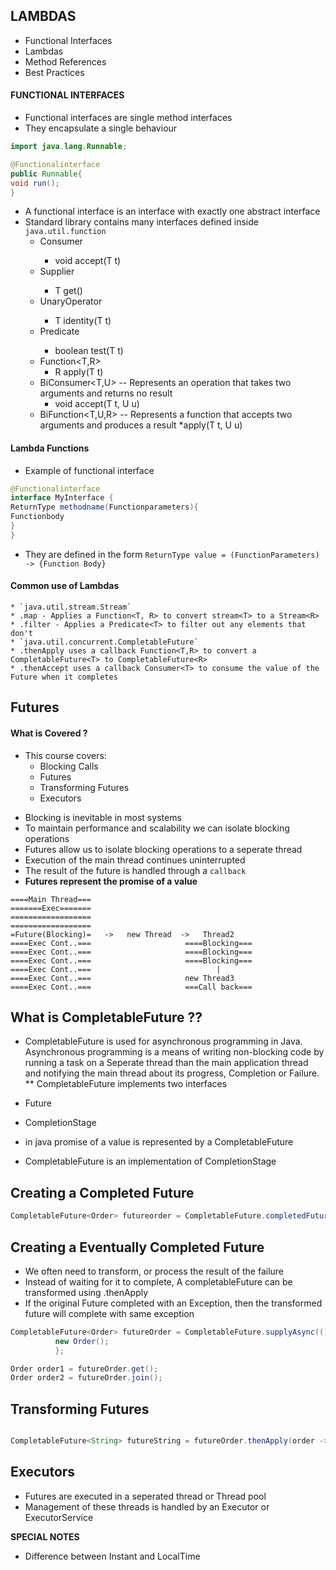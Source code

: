## LAMBDAS

- Functional Interfaces
- Lambdas
- Method References
- Best Practices

#### FUNCTIONAL INTERFACES

- Functional interfaces are single method interfaces
- They encapsulate a single behaviour
```java
import java.lang.Runnable;

@Functionalinterface
public Runnable{
void run();
}
```
- A functional interface is an interface with exactly one abstract interface
- Standard library contains many interfaces defined inside `java.util.function`
  * Consumer<T>
    * void accept(T t)
  * Supplier<T>
    * T get()
  * UnaryOperator<T>
    * T identity(T t)
  * Predicate<T>
    * boolean test(T t)
  * Function<T,R>
    * R apply(T t)
  * BiConsumer<T,U> -- Represents an operation that takes two arguments and returns no result
    * void accept(T t, U u)
  * BiFunction<T,U,R> -- Represents a function that accepts two arguments and produces a result
    *apply(T t, U u)

#### Lambda Functions
- Example of functional interface
``` java
@Functionalinterface
interface MyInterface {
ReturnType methodname(Functionparameters){
Functionbody
}
}
```
- They are defined in the form
`ReturnType value = (FunctionParameters) -> {Function Body}`

#### Common use of Lambdas

    * `java.util.stream.Stream`
    * .map - Applies a Function<T, R> to convert stream<T> to a Stream<R>
    * .filter - Applies a Predicate<T> to filter out any elements that don't
    * `java.util.concurrent.CompletableFuture`
    * .thenApply uses a callback Function<T,R> to convert a CompletableFuture<T> to CompletableFuture<R>
    * .thenAccept uses a callback Consumer<T> to consume the value of the Future when it completes



## Futures

#### What is Covered ?
  * This course covers:
    * Blocking Calls
    * Futures
    * Transforming Futures
    * Executors
  - Blocking is inevitable in most systems
  - To maintain performance and scalability we can isolate blocking operations
  - Futures allow us to isolate blocking operations to a seperate thread
  - Execution of the main thread continues uninterrupted
  - The result of the future is handled through a `callback`
  - __Futures represent the promise of a value__

```
====Main Thread===
=======Exec=======
==================
==================
=Future(Blocking)=   ->   new Thread  ->   Thread2
====Exec Cont..===                     ====Blocking===
====Exec Cont..===                     ====Blocking===
====Exec Cont..===                     ====Blocking===
====Exec Cont..===                            |
====Exec Cont..===                     new Thread3
====Exec Cont..===                     ===Call back===
```

## What is CompletableFuture ??
  - CompletableFuture is used for asynchronous programming in Java. Asynchronous programming is a means of
    writing non-blocking code by running a task on a Seperate thread than the main application thread and
    notifying the main thread about its progress, Completion or Failure.
** CompletableFuture implements two interfaces
  - Future
  - CompletionStage

  - in java promise of a value is represented by a CompletableFuture
  - CompletableFuture is an implementation of CompletionStage

## Creating a Completed Future
``` java
CompletableFuture<Order> futureorder = CompletableFuture.completedFuture(new Order())

```

## Creating a Eventually Completed Future
  - We often need to transform, or process the result of the failure
  - Instead of waiting for it to complete, A completableFuture can be transformed using .thenApply
  - If the original Future completed with an Exception, then the transformed future will complete with same exception
``` java
CompletableFuture<Order> futureOrder = CompletableFuture.supplyAsync(() -> {
          new Order();
          };

Order order1 = futureOrder.get();
Order order2 = futureOrder.join();
```


## Transforming Futures

``` java

CompletableFuture<String> futureString = futureOrder.thenApply(order -> order.toString());
```

## Executors

  - Futures are executed in a seperated thread or Thread pool
  - Management of these threads is handled by an Executor or ExecutorService



**SPECIAL NOTES**
- Difference between Instant and LocalTime
